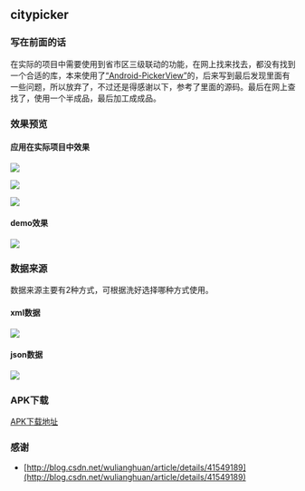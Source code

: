 ## citypicker

### 写在前面的话
在实际的项目中需要使用到省市区三级联动的功能，在网上找来找去，都没有找到一个合适的库，本来使用了[“Android-PickerView”](https://github.com/saiwu-bigkoo/Android-PickerView)的，后来写到最后发现里面有一些问题，所以放弃了，不过还是得感谢以下，参考了里面的源码。最后在网上查找了，使用一个半成品，最后加工成成品。

### 效果预览
#### 应用在实际项目中效果
![](http://img.blog.csdn.net/20160512153339132)

![](http://img.blog.csdn.net/20160512153355991)

![](http://img.blog.csdn.net/20160512153405741)

#### demo效果
![](http://img.blog.csdn.net/20160512153428312)

### 数据来源
数据来源主要有2种方式，可根据洗好选择哪种方式使用。

#### xml数据
![](http://img.blog.csdn.net/20160512153839068)

#### json数据
![](http://img.blog.csdn.net/20160512153906553)

### APK下载

[APK下载地址](http://download.csdn.net/detail/lj188266/9518048)

### 感谢

 - [http://blog.csdn.net/wulianghuan/article/details/41549189](http://blog.csdn.net/wulianghuan/article/details/41549189)


